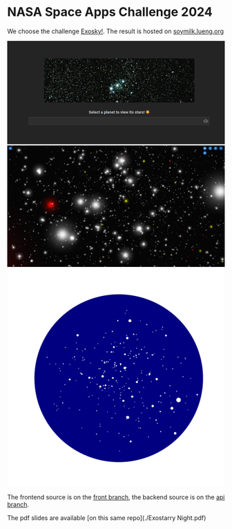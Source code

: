 # NASA Space Apps Challenge 2024

We choose the challenge [Exosky!](https://www.spaceappschallenge.org/nasa-space-apps-2024/challenges/exosky/).
The result is hosted on [soymilk.lueng.org](https://soymilk.lueng.org)

![Title screenshot](title.png)
![Stars screenshot](stars.png)
![Star chart](chart.png)

The frontend source is on the [front branch](https://github.com/pblop/hackathon2024/tree/front), the backend source is on the [api branch](https://github.com/pblop/hackathon2024/tree/api).

The pdf slides are available [on this same repo](./Exostarry Night.pdf)

